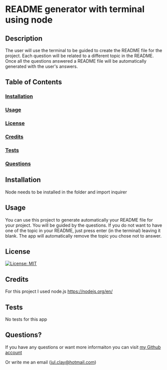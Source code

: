 # README generator with terminal using node

## Description
The user will use the terminal to be guided to create the README file for the project. Each question will be related to a different topic in the README. Once all the questions answered a README file will be automatically generated with the user's answers.

## Table of Contents
### [Installation](#installation)
### [Usage](#usage)
### [License](#license)
### [Credits](#credits)
### [Tests](#tests)
### [Questions](#questions)

## Installation
Node needs to be installed in the folder and import inquirer

## Usage
You can use this project to generate automatically your README file for your project. You will be guided by the questions. If you do not want to have one of the topic in your README, just press enter (in the terminal) leaving it blank. The app will automatically remove the topic you chose not to answer.

## License
[![License: MIT](https://img.shields.io/badge/License-MIT-yellow.svg)](https://opensource.org/licenses/MIT)

## Credits
For this project I used node.js https://nodejs.org/en/

## Tests
No tests for this app

## Questions?
If you have any questions or want more informaiton 
you can visit [my Github account](https://github.com/Julclay)

Or write me an email (jul.clay@hotmail.com)
